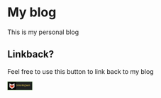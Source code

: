 # My blog

This is my personal blog

## Linkback?

Feel free to use this button to link back to my blog

[![Web Button](https://github.com/demonkingswarn/blog/blob/master/assets/static/web-button.svg)](https://demonkingswarn.is-a.dev/blog)
